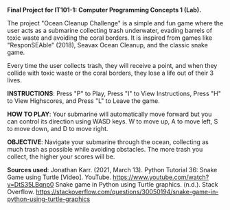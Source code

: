 **Final Project for IT101-1: Computer Programming Concepts 1 (Lab).**


The project "Ocean Cleanup Challenge" is a simple and fun game where the user acts as a submarine collecting trash underwater, evading barrels of toxic waste and avoiding the coral borders. It is inspired from games like "ResponSEAble" (2018), Seavax Ocean Cleanup, and the classic snake game.

Every time the user collects trash, they will receive a point, and when they collide with toxic waste or the coral borders, they lose a life out of their 3 lives.

**INSTRUCTIONS**: Press "P" to Play, Press "I" to View Instructions, Press "H" to View Highscores, and Press "L" to Leave the game.

**HOW TO PLAY**: Your submarine will automatically move forward but you can control its direction using WASD keys. W to move up, A to move left, S to move down, and D to move right.

**OBJECTIVE**: Navigate your submarine through the ocean, collecting as much trash as possible while avoiding obstacles. The more trash you collect, the higher your scores will be.

**Sources used**: 
Jonathan Karr. (2021, March 13). Python Tutorial 36: Snake Game using Turtle [Video]. YouTube. https://www.youtube.com/watch?v=DtS35LBqnp0
Snake game in Python using Turtle graphics. (n.d.). Stack Overflow. https://stackoverflow.com/questions/30050194/snake-game-in-python-using-turtle-graphics
